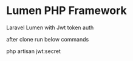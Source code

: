 # Lumen PHP Framework

Laravel Lumen with Jwt token auth

after clone run below commands

php artisan jwt:secret
